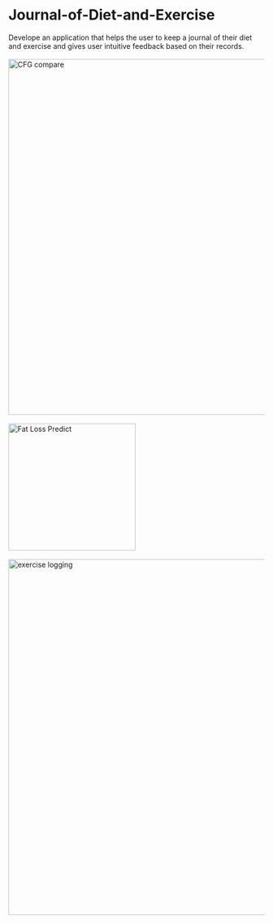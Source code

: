 # Journal-of-Diet-and-Exercise
Develope an application that helps the user to keep a journal of their diet and exercise and gives user intuitive feedback based on their records.
<br>
<br>
<img width="700" alt="CFG compare" src="https://github.com/lu6644/Journal-of-Diet-and-Exercise/assets/49087023/ad585c4b-10c8-4d04-aa43-f9f2e5490fda">
<br>
<br>
<img width="250" alt="Fat Loss Predict" src="https://github.com/lu6644/Journal-of-Diet-and-Exercise/assets/49087023/db168b79-6bd7-490b-9b9b-8c0808a59e2e">
<br>
<br>
<img width="700" alt="exercise logging" src="https://github.com/lu6644/Journal-of-Diet-and-Exercise/assets/49087023/95422c2e-176f-4c49-b0ad-8c395e567ac6">







